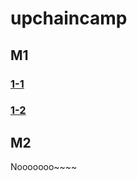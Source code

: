 # upchaincamp

## M1
### [1-1](https://github.com/happy-zhangbo/upchaincamp/tree/main/w1-1)
### [1-2](https://github.com/happy-zhangbo/upchaincamp/tree/main/w1-2)
## M2
Nooooooo~~~~
